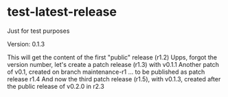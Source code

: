 # test-latest-release
Just for test purposes

Version: 0.1.3

This will get the content of the first "public" release (r1.2)
Upps, forgot the version number, let's create a patch release (r1.3) with v0.1.1
Another patch of v0.1, created on branch maintenance-r1 ... to be published as patch release r1.4
And now the third patch release (r1.5), with v0.1.3, created after the public release of v0.2.0 in r2.3
